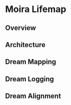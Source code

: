 # Moira Lifemap

## Overview

## Architecture

## Dream Mapping

## Dream Logging

## Dream Alignment